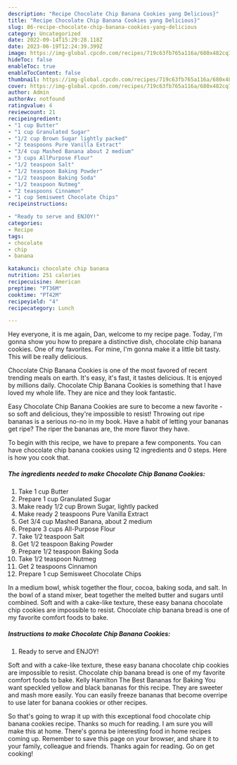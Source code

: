 ```yaml
---
description: "Recipe Chocolate Chip Banana Cookies yang Delicious}"
title: "Recipe Chocolate Chip Banana Cookies yang Delicious}"
slug: 86-recipe-chocolate-chip-banana-cookies-yang-delicious
category: Uncategorized
date: 2022-09-14T15:29:28.118Z
date: 2023-06-19T12:24:39.399Z
image: https://img-global.cpcdn.com/recipes/719c63fb765a116a/680x482cq70/chocolate-chip-banana-cookies-recipe-main-photo.jpg
hideToc: false
enableToc: true
enableTocContent: false
thumbnail: https://img-global.cpcdn.com/recipes/719c63fb765a116a/680x482cq70/chocolate-chip-banana-cookies-recipe-main-photo.jpg
cover: https://img-global.cpcdn.com/recipes/719c63fb765a116a/680x482cq70/chocolate-chip-banana-cookies-recipe-main-photo.jpg
author: Admin
authorAv: notfound
ratingvalue: 4
reviewcount: 21
recipeingredient:
- "1 cup Butter"
- "1 cup Granulated Sugar"
- "1/2 cup Brown Sugar lightly packed"
- "2 teaspoons Pure Vanilla Extract"
- "3/4 cup Mashed Banana about 2 medium"
- "3 cups AllPurpose Flour"
- "1/2 teaspoon Salt"
- "1/2 teaspoon Baking Powder"
- "1/2 teaspoon Baking Soda"
- "1/2 teaspoon Nutmeg"
- "2 teaspoons Cinnamon"
- "1 cup Semisweet Chocolate Chips"
recipeinstructions:

- "Ready to serve and ENJOY!"
categories:
- Recipe
tags:
- chocolate
- chip
- banana

katakunci: chocolate chip banana 
nutrition: 251 calories
recipecuisine: American
preptime: "PT36M"
cooktime: "PT42M"
recipeyield: "4"
recipecategory: Lunch

---
```



Hey everyone, it is me again, Dan, welcome to my recipe page. Today, I'm gonna show you how to prepare a distinctive dish, chocolate chip banana cookies. One of my favorites. For mine, I'm gonna make it a little bit tasty. This will be really delicious.

Chocolate Chip Banana Cookies is one of the most favored of recent trending meals on earth. It's easy, it's fast, it tastes delicious. It is enjoyed by millions daily. Chocolate Chip Banana Cookies is something that I have loved my whole life. They are nice and they look fantastic.

Easy Chocolate Chip Banana Cookies are sure to become a new favorite - so soft and delicious, they&#39;re impossible to resist! Throwing out ripe bananas is a serious no-no in my book. Have a habit of letting your bananas get ripe? The riper the bananas are, the more flavor they have.


To begin with this recipe, we have to prepare a few components. You can have chocolate chip banana cookies using 12 ingredients and 0 steps. Here is how you cook that.

<!--inarticleads1-->

##### The ingredients needed to make Chocolate Chip Banana Cookies:

1. Take 1 cup Butter
1. Prepare 1 cup Granulated Sugar
1. Make ready 1/2 cup Brown Sugar, lightly packed
1. Make ready 2 teaspoons Pure Vanilla Extract
1. Get 3/4 cup Mashed Banana, about 2 medium
1. Prepare 3 cups All-Purpose Flour
1. Take 1/2 teaspoon Salt
1. Get 1/2 teaspoon Baking Powder
1. Prepare 1/2 teaspoon Baking Soda
1. Take 1/2 teaspoon Nutmeg
1. Get 2 teaspoons Cinnamon
1. Prepare 1 cup Semisweet Chocolate Chips


In a medium bowl, whisk together the flour, cocoa, baking soda, and salt. In the bowl of a stand mixer, beat together the melted butter and sugars until combined. Soft and with a cake-like texture, these easy banana chocolate chip cookies are impossible to resist. Chocolate chip banana bread is one of my favorite comfort foods to bake. 

<!--inarticleads2-->

##### Instructions to make Chocolate Chip Banana Cookies:


1. Ready to serve and ENJOY!

Soft and with a cake-like texture, these easy banana chocolate chip cookies are impossible to resist. Chocolate chip banana bread is one of my favorite comfort foods to bake. Kelly Hamilton The Best Bananas for Baking You want speckled yellow and black bananas for this recipe. They are sweeter and mash more easily. You can easily freeze bananas that become overripe to use later for banana cookies or other recipes. 

So that's going to wrap it up with this exceptional food chocolate chip banana cookies recipe. Thanks so much for reading. I am sure you will make this at home. There's gonna be interesting food in home recipes coming up. Remember to save this page on your browser, and share it to your family, colleague and friends. Thanks again for reading. Go on get cooking!
